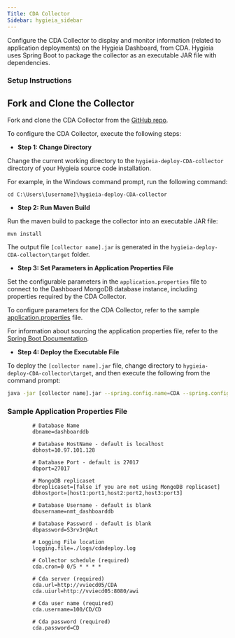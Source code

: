 ```yaml
---
Title: CDA Collector
Sidebar: hygieia_sidebar
---
```


Configure the CDA Collector to display and monitor information (related to application deployments) on the Hygieia Dashboard, from CDA. Hygieia uses Spring Boot to package the collector as an executable JAR file with dependencies.

### Setup Instructions

## Fork and Clone the Collector 

Fork and clone the CDA Collector from the [GitHub repo](https://github.com/Hygieia/hygieia-deploy-CDA-collector). 

To configure the CDA Collector, execute the following steps:

*   **Step 1: Change Directory**

Change the current working directory to the `hygieia-deploy-CDA-collector` directory of your Hygieia source code installation.

For example, in the Windows command prompt, run the following command:

```
cd C:\Users\[username]\hygieia-deploy-CDA-collector
```

*   **Step 2: Run Maven Build**

Run the maven build to package the collector into an executable JAR file:

```
mvn install
```

The output file `[collector name].jar` is generated in the `hygieia-deploy-CDA-collector\target` folder.

*   **Step 3: Set Parameters in Application Properties File**

Set the configurable parameters in the `application.properties` file to connect to the Dashboard MongoDB database instance, including properties required by the CDA Collector.

To configure parameters for the CDA Collector, refer to the sample [application.properties](#sample-application-properties-file) file.

For information about sourcing the application properties file, refer to the [Spring Boot Documentation](http://docs.spring.io/spring-boot/docs/current-SNAPSHOT/reference/htmlsingle/#boot-features-external-config-application-property-files).

*   **Step 4: Deploy the Executable File**

To deploy the `[collector name].jar` file, change directory to `hygieia-deploy-CDA-collector\target`, and then execute the following from the command prompt:

```bash
java -jar [collector name].jar --spring.config.name=CDA --spring.config.location=[path to application.properties file]
```

### Sample Application Properties File

```properties
		# Database Name
		dbname=dashboarddb

		# Database HostName - default is localhost
		dbhost=10.97.101.128

		# Database Port - default is 27017
		dbport=27017

		# MongoDB replicaset
		dbreplicaset=[false if you are not using MongoDB replicaset]
		dbhostport=[host1:port1,host2:port2,host3:port3]

		# Database Username - default is blank
		dbusername=nmt_dashboarddb

		# Database Password - default is blank
		dbpassword=S3rv3r@Aut

		# Logging File location
		logging.file=./logs/cdadeploy.log

		# Collector schedule (required)
		cda.cron=0 0/5 * * * *

		# Cda server (required)
		cda.url=http://vviecd05/CDA
		cda.uiurl=http://vviecd05:8080/awi

		# Cda user name (required)
		cda.username=100/CD/CD

		# Cda password (required)
		cda.password=CD
```
